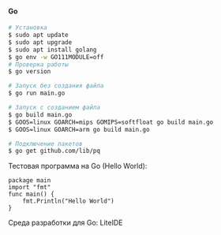 #### Go


```bash
# Установка
$ sudo apt update
$ sudo apt upgrade
$ sudo apt install golang
$ go env -w GO111MODULE=off
# Проверка работы
$ go version

# Запуск без создания файла
$ go run main.go

# Запуск c созданием файла
$ go build main.go
$ GOOS=linux GOARCH=mips GOMIPS=softfloat go build main.go
$ GOOS=linux GOARCH=arm go build main.go

# Подключение пакетов
$ go get github.com/lib/pq
```
Тестовая программа на Go (Hello World):
```
package main
import "fmt"
func main() {
    fmt.Println("Hello World")
}
```

Среда разработки для Go: LiteIDE
